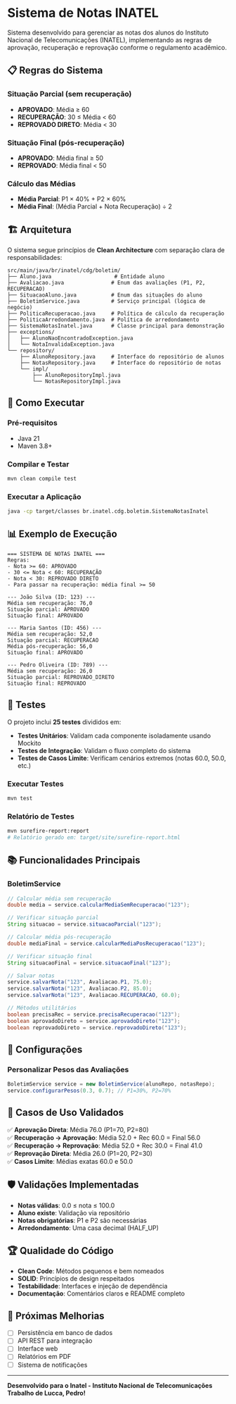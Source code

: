 ﻿# Sistema de Notas INATEL

Sistema desenvolvido para gerenciar as notas dos alunos do Instituto Nacional de Telecomunicações (INATEL), implementando as regras de aprovação, recuperação e reprovação conforme o regulamento acadêmico.

## 📋 Regras do Sistema

### Situação Parcial (sem recuperação)
- **APROVADO**: Média ≥ 60
- **RECUPERAÇÃO**: 30 ≤ Média < 60  
- **REPROVADO DIRETO**: Média < 30

### Situação Final (pós-recuperação)
- **APROVADO**: Média final ≥ 50
- **REPROVADO**: Média final < 50

### Cálculo das Médias
- **Média Parcial**: P1 × 40% + P2 × 60%
- **Média Final**: (Média Parcial + Nota Recuperação) ÷ 2

## 🏗️ Arquitetura

O sistema segue princípios de **Clean Architecture** com separação clara de responsabilidades:

```
src/main/java/br/inatel/cdg/boletim/
├── Aluno.java                    # Entidade aluno
├── Avaliacao.java               # Enum das avaliações (P1, P2, RECUPERACAO)
├── SituacaoAluno.java           # Enum das situações do aluno
├── BoletimService.java          # Serviço principal (lógica de negócio)
├── PoliticaRecuperacao.java     # Política de cálculo da recuperação
├── PoliticaArredondamento.java  # Política de arredondamento
├── SistemaNotasInatel.java      # Classe principal para demonstração
├── exceptions/
│   ├── AlunoNaoEncontradoException.java
│   └── NotaInvalidaException.java
└── repository/
    ├── AlunoRepository.java     # Interface do repositório de alunos
    ├── NotasRepository.java     # Interface do repositório de notas
    └── impl/
        ├── AlunoRepositoryImpl.java
        └── NotasRepositoryImpl.java
```

## 🚀 Como Executar

### Pré-requisitos
- Java 21
- Maven 3.8+

### Compilar e Testar
```bash
mvn clean compile test
```

### Executar a Aplicação
```bash
java -cp target/classes br.inatel.cdg.boletim.SistemaNotasInatel
```

## 📊 Exemplo de Execução

```
=== SISTEMA DE NOTAS INATEL ===
Regras:
- Nota >= 60: APROVADO
- 30 <= Nota < 60: RECUPERAÇÃO  
- Nota < 30: REPROVADO DIRETO
- Para passar na recuperação: média final >= 50

--- João Silva (ID: 123) ---
Média sem recuperação: 76,0
Situação parcial: APROVADO
Situação final: APROVADO

--- Maria Santos (ID: 456) ---
Média sem recuperação: 52,0
Situação parcial: RECUPERACAO
Média pós-recuperação: 56,0
Situação final: APROVADO

--- Pedro Oliveira (ID: 789) ---
Média sem recuperação: 26,0
Situação parcial: REPROVADO_DIRETO
Situação final: REPROVADO
```

## 🧪 Testes

O projeto inclui **25 testes** divididos em:

- **Testes Unitários**: Validam cada componente isoladamente usando Mockito
- **Testes de Integração**: Validam o fluxo completo do sistema
- **Testes de Casos Limite**: Verificam cenários extremos (notas 60.0, 50.0, etc.)

### Executar Testes
```bash
mvn test
```

### Relatório de Testes
```bash
mvn surefire-report:report
# Relatório gerado em: target/site/surefire-report.html
```

## 📚 Funcionalidades Principais

### BoletimService
```java
// Calcular média sem recuperação
double media = service.calcularMediaSemRecuperacao("123");

// Verificar situação parcial
String situacao = service.situacaoParcial("123");

// Calcular média pós-recuperação
double mediaFinal = service.calcularMediaPosRecuperacao("123");

// Verificar situação final
String situacaoFinal = service.situacaoFinal("123");

// Salvar notas
service.salvarNota("123", Avaliacao.P1, 75.0);
service.salvarNota("123", Avaliacao.P2, 85.0);
service.salvarNota("123", Avaliacao.RECUPERACAO, 60.0);

// Métodos utilitários
boolean precisaRec = service.precisaRecuperacao("123");
boolean aprovadoDireto = service.aprovadoDireto("123");
boolean reprovadoDireto = service.reprovadoDireto("123");
```

## 🔧 Configurações

### Personalizar Pesos das Avaliações
```java
BoletimService service = new BoletimService(alunoRepo, notasRepo);
service.configurarPesos(0.3, 0.7); // P1=30%, P2=70%
```

## 🎯 Casos de Uso Validados

✅ **Aprovação Direta**: Média 76.0 (P1=70, P2=80)  
✅ **Recuperação → Aprovação**: Média 52.0 + Rec 60.0 = Final 56.0  
✅ **Recuperação → Reprovação**: Média 52.0 + Rec 30.0 = Final 41.0  
✅ **Reprovação Direta**: Média 26.0 (P1=20, P2=30)  
✅ **Casos Limite**: Médias exatas 60.0 e 50.0  

## 🛡️ Validações Implementadas

- **Notas válidas**: 0.0 ≤ nota ≤ 100.0
- **Aluno existe**: Validação via repositório
- **Notas obrigatórias**: P1 e P2 são necessárias
- **Arredondamento**: Uma casa decimal (HALF_UP)

## 🏆 Qualidade do Código

- **Clean Code**: Métodos pequenos e bem nomeados
- **SOLID**: Princípios de design respeitados
- **Testabilidade**: Interfaces e injeção de dependência
- **Documentação**: Comentários claros e README completo

## 📝 Próximas Melhorias

- [ ] Persistência em banco de dados
- [ ] API REST para integração
- [ ] Interface web
- [ ] Relatórios em PDF
- [ ] Sistema de notificações

---

**Desenvolvido para o Inatel - Instituto Nacional de Telecomunicações**  
**Trabalho de Lucca, Pedro!**

